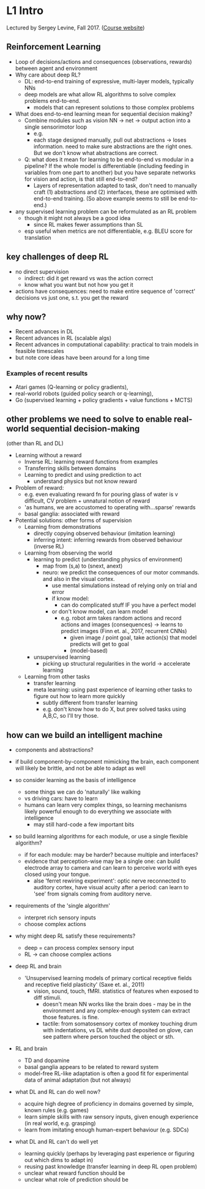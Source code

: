 # L1 Intro

Lectured by Sergey Levine, Fall 2017. ([Course website](http://rail.eecs.berkeley.edu/deeprlcourse/))

## Reinforcement Learning
- Loop of decisions/actions and consequences (observations, rewards) between agent and environment
- Why care about deep RL?
	- DL: end-to-end training of expressive, multi-layer models, typically NNs
	- deep models are what allow RL algorithms to solve complex problems end-to-end.
		- models that can represent solutions to those complex problems
- What does end-to-end learning mean for sequential decision making?
	- Combine modules such as vision NN -> net -> output action into a single sensorimotor loop
		- e.g. 
		- each stage designed manually, pull out abstractions -> loses information. need to make sure abstractions are the right ones. But we don't know what abstractions are correct.
	- Q: what does it mean for learning to be end-to-end vs modular in a pipeline? If the whole model is differentiable (including feeding in variables from one part to another) but you have separate networks for vision and action, is that still end-to-end?
		- Layers of representation adapted to task, don't need to manually craft (1) abstractions and (2) interfaces, these are optimised with end-to-end training. (So above example seems to still be end-to-end.)
- any supervised learning problem can be reformulated as an RL problem
	- though it might not always be a good idea
		- since RL makes fewer assumptions than SL
	- esp useful when metrics are not differentiable, e.g. BLEU score for translation


## key challenges of deep RL
- no direct supervision
	- indirect: did it get reward vs was the action correct
	- know what you want but not how you get it
- actions have consequences: need to make entire sequence of 'correct' decisions vs just one, s.t. you get the reward

## why now?
- Recent advances in DL 
- Recent advances in RL (scalable algs)
- Recent advances in computational capability: practical to train models in feasible timescales
- but note core ideas have been around for a long time

### Examples of recent results
- Atari games (Q-learning or policy gradients), 
- real-world robots (guided policy search or q-learning), 
- Go (supervised learning + policy gradients + value functions + MCTS)

## other problems we need to solve to enable real-world sequential decision-making

(other than RL and DL)

- Learning without a reward
	- Inverse RL: learning reward functions from examples
	- Transferring skills between domains
	- Learning to predict and using prediction to act
		- understand physics but not know reward
- Problem of reward:
	- e.g. even evaluating reward fn for pouring glass of water is v difficult, CV problem + unnatural notion of reward
	- 'as humans, we are accustomed to operating with...sparse' rewards
	- basal ganglia: associated with reward
- Potential solutions: other forms of supervision
	- Learning from demonstrations
		- directly copying observed behaviour (imitation learning)
		- inferring intent: inferring rewards from observed behaviour (inverse RL)
	- Learning from observing the world
		- learning to predict (understanding physics of environment)
			- map  from (s,a) to (snext, anext)
			- neuro: we predict the consequences of our motor commands. and also in the visual cortex.
				- use mental simulations instead of relying only on trial and error
				- if know model:
					- can do complicated stuff IF you have a perfect model
				- or don't know model, can learn model
					- e.g. robot arm takes random actions and record actions and images (consequences) -> learns to predict images (Finn et. al., 2017, recurrent CNNs)
						- given image / point goal, take action(s) that model predicts will get to goal
						- (model-based)
		- unsupervised learning
			- picking up structural regularities in the world -> accelerate learning
	- Learning from other tasks
		- transfer learning
		- meta learning: using past experience of learning other tasks to figure out how to learn more quickly 
			- subtly different from transfer learning
			- e.g. don't know how to do X, but prev solved tasks using A,B,C, so I'll try those.

## how can we build an intelligent machine
- components and abstractions?
- if build component-by-component mimicking the brain, each component will likely be brittle, and not be able to adapt as well
- so consider learning as the basis of intelligence
	- some things we can do 'naturally' like walking
	- vs driving cars: have to learn
	- humans can learn very complex things, so learning mechanisms likely powerful enough to do everything we associate with intelligence
		- may still hard-code a few important bits
- so build learning algorithms for each module, or use a single flexible algorithm?
	- if for each module: may be harder? because multiple and interfaces?
	- evidence that perception-wise may be a single one: can build electrode array to camera and can learn to perceive world with eyes closed using your tongue.
		- alse 'ferret rewiring experiment': optic nerve reconnected to auditory cortex, have visual acuity after a period: can learn to 'see' from signals coming from auditory nerve.
- requirements of the 'single algorithm'
	- interpret rich sensory inputs
	- choose complex actions
- why might deep RL satisfy these requirements?
	- deep = can process complex sensory input
	- RL -> can choose complex actions
- deep RL and brain
	- 'Unsupervised learning models of primary cortical receptive fields and receptive field plasticity' (Saxe et. al., 2011)
		- vision, sound, touch, fMRI. statistics of features when exposed to diff stimuli.
			- doesn't mean NN works like the brain does - may be in the environment and any complex-enough system can extract those features. is fine.
			- tactile: from somatosensory cortex of monkey touching drum with indentations, vs DL white dust deposited on glove, can see pattern where person touched the object or sth.
- RL and brain
	- TD and dopamine
	- basal ganglia appears to be related to reward system
	- model-free RL-like adaptation is often a good fit for experimental data of animal adaptation (but not always)

- what DL and RL can do well now?
	-  acquire high degree of proficiency in domains governed by simple, known rules (e.g. games)
	- learn simple skills with raw sensory inputs, given enough experience (in real world, e.g. grasping)
	- learn from imitating enough human-expert behaviour (e.g. SDCs)
- what DL and RL can't do well yet
	- learning quickly (perhaps by leveraging past experience or figuring out which dims to adapt in)
	- reusing past knowledge (transfer learning in deep RL open problem)
	- unclear what reward function should be
	- unclear what role of prediction should be